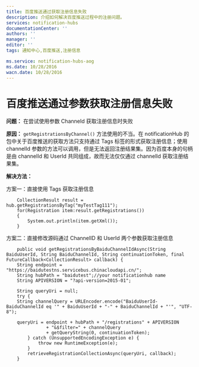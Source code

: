 ```yaml
---
title: 百度推送通过获取注册信息失败
description: 介绍如何解决百度推送过程中的注册问题。
services: notification-hubs
documentationCenter: ''
authors: ''
manager: ''
editor: ''
tags: 通知中心,百度推送,注册信息

ms.service: notification-hubs-aog
ms.date: 10/28/2016
wacn.date: 10/28/2016
---
```


# 百度推送通过参数获取注册信息失败 #

**问题：** 在尝试使用参数 ChanneId 获取注册信息时失败

**原因：** `getRegistrationsByChannel()` 方法使用的不当。在 notificationHub 的包中关于百度推送的获取方法只支持通过 Tags 标签的形式获取注册信息；使用 channelId 参数的方法可以调用，但是无法返回注册结果集。因为百度本身的句柄是由 channelId 和 UserId 共同组成，故而无法仅仅通过 channelId 获取注册结果集。

**解决方法：**

方案一：直接使用 Tags 获取注册信息

```
    CollectionResult result = hub.getRegistrationsByTag("myTestTag111");
    for(Registration item:result.getRegistrations())
    {
        System.out.println(item.getXml());
    }
```

方案二：直接修改源码通过 ChannelID 和 UserId 两个参数获取注册信息

```
    public void getRegistrationsByBaiduChannelIdAsync(String BaiduUserId, String BaiduChannelId, String continuationToken, final FutureCallback<CollectionResult> callback) {
    String endpoint = "https://baidutestns.servicebus.chinacloudapi.cn/";
    String hubPath = "baidutest";//your notificationhub name
    String APIVERSION = "?api-version=2015-01";

    String queryUri = null;
    try {
    String channelQuery = URLEncoder.encode("BaiduUserId-BaiduChannelId eq '" + BaiduUserId + "-" + BaiduChannelId + "'", "UTF-8");

    queryUri = endpoint + hubPath + "/registrations" + APIVERSION
               + "&$filter=" + channelQuery
               + getQueryString(0, continuationToken);
        } catch (UnsupportedEncodingException e) {
            throw new RuntimeException(e);
        }
        retrieveRegistrationCollectionAsync(queryUri, callback);
    }
```